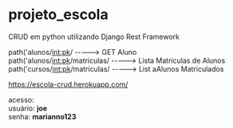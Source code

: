 # projeto_escola

CRUD em python utilizando Django Rest Framework

  
 path('alunos/<int:pk>/             -----> GET Aluno <br />
 path('alunos/<int:pk>/matriculas/  -----> Lista Matriculas de Alunos <br />
 path('cursos/<int:pk>/matriculas/  -----> List aAlunos Matriculados <br />
  

https://escola-crud.herokuapp.com/

acesso:<br />
  usuário: **joe** <br />
  senha: **marianno123**<br />
